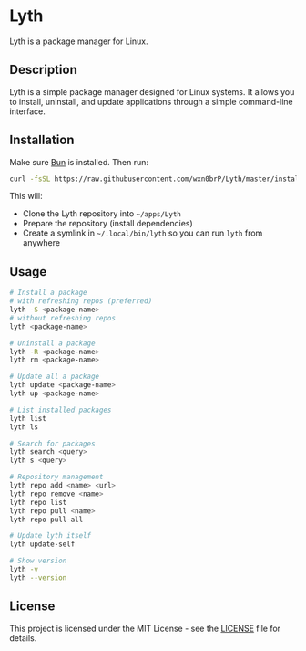 # Lyth

Lyth is a package manager for Linux.

## Description

Lyth is a simple package manager designed for Linux systems.
It allows you to install, uninstall, and update applications through a simple command-line interface.

## Installation

Make sure [Bun](https://bun.sh/) is installed. Then run:

```bash
curl -fsSL https://raw.githubusercontent.com/wxn0brP/Lyth/master/install.sh | bash
```

This will:
* Clone the Lyth repository into `~/apps/Lyth`
* Prepare the repository (install dependencies)
* Create a symlink in `~/.local/bin/lyth` so you can run `lyth` from anywhere

## Usage

```bash
# Install a package
# with refreshing repos (preferred)
lyth -S <package-name>
# without refreshing repos
lyth <package-name>

# Uninstall a package
lyth -R <package-name>
lyth rm <package-name>

# Update all a package
lyth update <package-name>
lyth up <package-name>

# List installed packages
lyth list
lyth ls

# Search for packages
lyth search <query>
lyth s <query>

# Repository management
lyth repo add <name> <url>
lyth repo remove <name>
lyth repo list
lyth repo pull <name>
lyth repo pull-all

# Update lyth itself
lyth update-self

# Show version
lyth -v
lyth --version
```

## License

This project is licensed under the MIT License - see the [LICENSE](LICENSE) file for details.